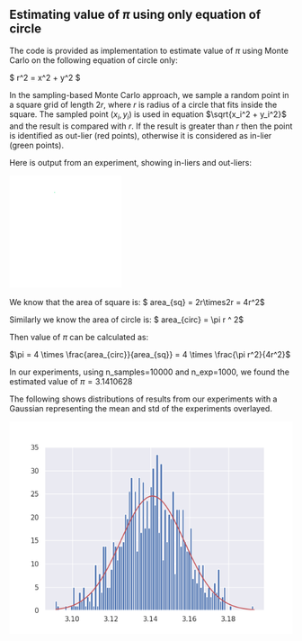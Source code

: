 ## Estimating value of $\pi$ using only equation of circle

The code is provided as implementation to estimate value of $\pi$ using Monte Carlo on the following equation of circle only:

$ r^2 =  x^2 + y^2 $

In the sampling-based Monte Carlo approach, we sample a random point in a square grid of length $2r$, where $r$ is radius of a circle that fits inside the square. The sampled point $(x_i, y_i)$ is used in equation $\sqrt{x_i^2 + y_i^2}$ and the result is compared with $r$. If the result is greater than $r$ then the point is identified as out-lier (red points), otherwise it is considered as in-lier (green points). 


Here is output from an experiment, showing in-liers and out-liers:

![animation pi](figure/montecarlo.gif)

We know that the area of square is:
$ area_{sq} = 2r\times2r = 4r^2$

Similarly we know the area of circle is:
$ area_{circ} = \pi r ^ 2$

Then value of $\pi$ can be calculated as:

$\pi = 4 \times \frac{area_{circ}}{area_{sq}} = 4 \times \frac{\pi r^2}{4r^2}$

In our experiments, using n_samples=10000 and n_exp=1000, we found the estimated value of $\pi=3.1410628$

The following shows distributions of results from our experiments with a Gaussian representing the mean and std of the experiments overlayed.

![all experiments output](figure/montecarlo_error_gaus.png)
